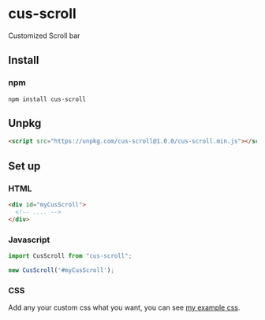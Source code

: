 # cus-scroll
Customized Scroll bar

## Install

### npm
```
npm install cus-scroll
```

## Unpkg
```html
<script src="https://unpkg.com/cus-scroll@1.0.0/cus-scroll.min.js"></script>
```

## Set up

### HTML
```html
<div id="myCusScroll">
  <!-- .... -->
</div>
```

### Javascript
```javascript
import CusScroll from "cus-scroll";

new CusScroll('#myCusScroll');
```

### CSS
Add any your custom css what you want, you can see [my example css](https://github.com/HappyJayXin/cus-scroll/blob/master/cus-scroll.css).
